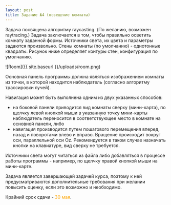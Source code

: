 ```yaml
---
layout: post
title: Задание №4 (освещение комнаты)
---
```


Задача посвящена алгоритму raycasting. (По желанию, возможен raytracing.) Задача заключается в том, чтобы правильно осветить комнату заданной формы. Источники света, их цвета и параметры задаются произвольно. Стены комнаты (по умолчанию) - однотонные квадраты. Рисунок ниже определяет контуры стен, конфигурация по умолчанию.

![Room]({{ site.baseurl }}/uploads/room.png) 

Основная панель программы должна являться изображением комнаты из точки, в которой находится наблюдатель (согласно алгоритму трассировки лучей). 

Навигация может быть выполнена одним из двух указанных способов: 

 * на боковой панели приводится вид комнаты сверху (мини-карта), по щелчку левой кнопкой мыши в указанную точку мини-карты наблюдатель переносится в соответствующее место в комнате на основной панели, либо
 * навигация производится путем пошагового перемещения вперед, назад и поворотами влево и вправо. Вращение происходит вокруг оси, параллельной оси Oz. Рекомендуется в таком случае назначать кнопки на клавиатуре, вид сверху не требуется.

Источники света могут читаться из файла либо добавляться в процессе работы программы - например, по щелчку правой кнопкой мыши на мини-карте.

Задача является завершающей задачей курса, поэтому к ней предусматриваются дополнительные требования при желании повысить оценку, если это возможно и необходимо.  

Крайний срок сдачи - <span style="color:orange">30 мая</span>.
